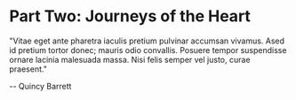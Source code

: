 Part Two: Journeys of the Heart
===============================

"Vitae eget ante pharetra iaculis pretium pulvinar accumsan vivamus. Ased
id pretium tortor donec; mauris odio convallis. Posuere tempor suspendisse
ornare lacinia malesuada massa. Nisi felis semper vel justo, curae
praesent."

-- Quincy Barrett
